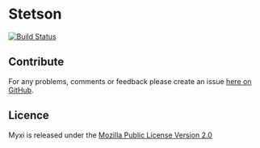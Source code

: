 Stetson
=======

[![Build Status](https://secure.travis-ci.org/brendanhay/stetson.png)](http://travis-ci.org/brendanhay/stetson)


<a name="contribute" />

Contribute
----------

For any problems, comments or feedback please create an issue [here on GitHub](github.com/brendanhay/myxi/issues).


<a name="licence" />

Licence
-------

Myxi is released under the [Mozilla Public License Version 2.0](http://www.mozilla.org/MPL/)
